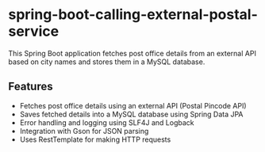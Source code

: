 # spring-boot-calling-external-postal-service

This Spring Boot application fetches post office details from an external API based on city names and stores them in a MySQL database.

## Features

- Fetches post office details using an external API (Postal Pincode API)
- Saves fetched details into a MySQL database using Spring Data JPA
- Error handling and logging using SLF4J and Logback
- Integration with Gson for JSON parsing
- Uses RestTemplate for making HTTP requests
